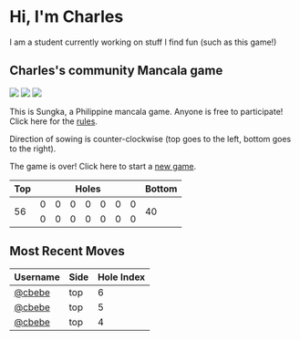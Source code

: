 # Hi, I'm Charles

I am a student currently working on stuff I find fun (such as this game!)

## Charles's community Mancala game

![](https://img.shields.io/badge/Total%20moves%20played-49-blue)
![](https://img.shields.io/badge/Number%20of%20players-2-red)
![](https://img.shields.io/badge/Games%20completed-1-green)

This is Sungka, a Philippine mancala game. Anyone is free to participate! Click here for the [rules](https://mancala.fandom.com/wiki/Sungka#Rules).

Direction of sowing is counter-clockwise (top goes to the left, bottom goes to the right).

The game is over! Click here to start a <a href="https://github.com/cbebe/chonka/issues/new?title=sungka%7Cnew&&body=Just%20push%20%27Submit%20new%20issue%27%20without%20changing%20the%20title%20to%20start%20a%20new%20game.">new game</a>.

<table>
<thead>
<tr>
<th>Top</th>
<th colspan=7>Holes</th>
<th>Bottom</th>
</tr>
</thead>
<tbody>
<tr>
<td rowspan=2>56</td>
<td>0</td>
<td>0</td>
<td>0</td>
<td>0</td>
<td>0</td>
<td>0</td>
<td>0</td>
<td rowspan=2>40</td>
</tr>
<tr>
<td>0</td>
<td>0</td>
<td>0</td>
<td>0</td>
<td>0</td>
<td>0</td>
<td>0</td>
</tr>
<tbody>
</table>


## Most Recent Moves

|Username|Side|Hole Index|
|-|-|-|
|[@cbebe](https://github.com/cbebe)|top|6|
|[@cbebe](https://github.com/cbebe)|top|5|
|[@cbebe](https://github.com/cbebe)|top|4|
